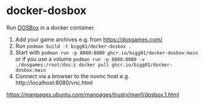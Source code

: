 # docker-dosbox


Run [DOSBox](https://www.dosbox.com/) in a docker container. 

1. Add your game archives  e.g. from https://dosgames.com/
2. Run `podman build -t bigg01/docker-dosbox .`
3. Start with `podman run -p 8080:8080 ghcr.io/bigg01/docker-dosbox:main` or if you use a volume `podman run -p 8080:8080 -v ./dosgames:/root/dos:z docker pull ghcr.io/bigg01/docker-dosbox:main `
4. Connect via a browser to the novnc host e.g. http://localhost:8080/vnc.html



https://manpages.ubuntu.com/manpages/trusty/man1/dosbox.1.html
